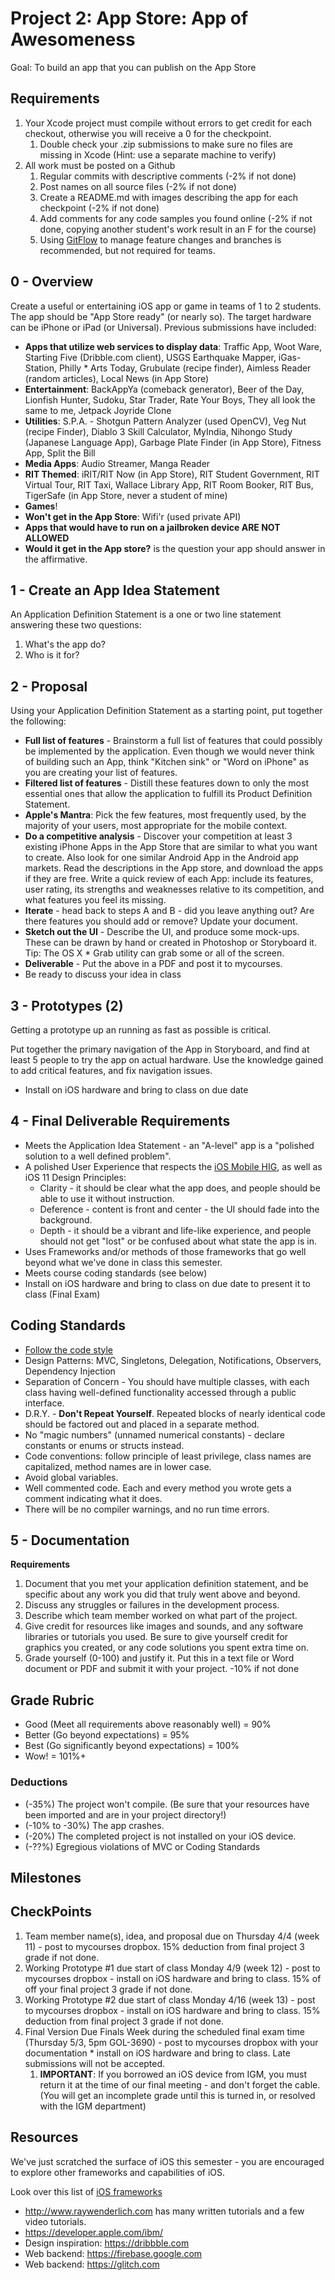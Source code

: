 # Project 2: App Store: App of Awesomeness

Goal: To build an app that you can publish on the App Store

## Requirements ##

1. Your Xcode project must compile without errors to get credit for each checkout, otherwise you will receive a 0 for the checkpoint.
	1. Double check your .zip submissions to make sure no files are missing in Xcode (Hint: use a separate machine to verify)
2. All work must be posted on a Github
	1. Regular commits with descriptive comments (-2% if not done)
	2. Post names on all source files (-2% if not done)
	3. Create a README.md with images describing the app for each checkpoint (-2% if not done)
	4. Add comments for any code samples you found online (-2% if not done, copying another student's work result in an F for the course)
	5. Using [GitFlow](https://www.atlassian.com/git/tutorials/comparing-workflows/gitflow-workflow) to manage feature changes and branches is recommended, but not required for teams.

## 0 - Overview

Create a useful or entertaining iOS app or game in teams of 1 to 2 students. The app should be "App Store ready" (or nearly so). The target hardware can be iPhone or iPad (or Universal). Previous submissions have included:

* **Apps that utilize web services to display data**: Traffic App, Woot Ware, Starting Five (Dribble.com client), USGS Earthquake Mapper, iGas-Station, Philly * Arts Today, Grubulate (recipe finder), Aimless Reader (random articles), Local News (in App Store)
* **Entertainment**: BackAppYa (comeback generator), Beer of the Day, Lionfish Hunter, Sudoku, Star Trader, Rate Your Boys, They all look the same to me, Jetpack Joyride Clone
* **Utilities**: S.P.A. - Shotgun Pattern Analyzer (used OpenCV), Veg Nut (recipe Finder), Diablo 3 Skill Calculator, MyIndia, Nihongo Study (Japanese Language App), Garbage Plate Finder (in App Store), Fitness App, Split the Bill
* **Media Apps**: Audio Streamer, Manga Reader
* **RIT Themed**: iRIT/RIT Now (in App Store), RIT Student Government, RIT Virtual Tour, RIT Taxi, Wallace Library App, RIT Room Booker, RIT Bus, TigerSafe (in App Store, never a student of mine)
* **Games**!
* **Won't get in the App Store**: Wifi'r (used private API)
* **Apps that would have to run on a jailbroken device ARE NOT ALLOWED**
* **Would it get in the App store?** is the question your app should answer in the affirmative.

## 1 - Create an App Idea Statement ##

An Application Definition Statement is a one or two line statement answering these two questions: 

1. What's the app do? 
2. Who is it for?

## 2 - Proposal ##

Using your Application Definition Statement as a starting point, put together the following:

* **Full list of features** - Brainstorm a full list of features that could possibly be implemented by the application. Even though we would never think of building such an App, think "Kitchen sink" or "Word on iPhone" as you are creating your list of features.
* **Filtered list of features** - Distill these features down to only the most essential ones that allow the application to fulfill its Product Definition Statement. 
* **Apple's Mantra**: Pick the few features, most frequently used, by the majority of your users, most appropriate for the mobile context.
* **Do a competitive analysis** - Discover your competition at least 3 existing iPhone Apps in the App Store that are similar to what you want to create. Also look for one similar Android App in the Android app markets. Read the descriptions in the App store, and download the apps if they are free. Write a quick review of each App: include its features, user rating, its strengths and weaknesses relative to its competition, and what features you feel its missing.
* **Iterate** - head back to steps A and B - did you leave anything out? Are there features you should add or remove? Update your document.
* **Sketch out the UI** - Describe the UI, and produce some mock-ups. These can be drawn by hand or created in Photoshop or Storyboard it. Tip: The OS X * Grab utility can grab some or all of the screen.
* **Deliverable** - Put the above in a PDF and post it to mycourses.
* Be ready to discuss your idea in class

## 3 - Prototypes (2) ##

Getting a prototype up an running as fast as possible is critical.

Put together the primary navigation of the App in Storyboard, and find at least 5 people to try the app on actual hardware. Use the knowledge gained to add critical features, and fix navigation issues.

* Install on iOS hardware and bring to class on due date

## 4 - Final Deliverable Requirements ##

* Meets the Application Idea Statement - an "A-level" app is a "polished solution to a well defined problem".
* A polished User Experience that respects the [iOS Mobile HIG](https://developer.apple.com/library/ios/documentation/userexperience/conceptual/mobilehig/), as well as iOS 11 Design Principles:
	* Clarity - it should be clear what the app does, and people should be able to use it without instruction.
	* Deference - content is front and center - the UI should fade into the background.
	* Depth - it should be a vibrant and life-like experience, and people should not get "lost" or be confused about what state the app is in.
* Uses Frameworks and/or methods of those frameworks that go well beyond what we've done in class this semester.
* Meets course coding standards (see below)
* Install on iOS hardware and bring to class on due date to present it to class (Final Exam)

## Coding Standards ##

* [Follow the code style](https://github.com/SuperEasyApps/swift-style-guide)
* Design Patterns: MVC, Singletons, Delegation, Notifications, Observers, Dependency Injection
* Separation of Concern - You should have multiple classes, with each class having well-defined functionality accessed through a public interface.
* D.R.Y. - **Don't Repeat Yourself**. Repeated blocks of nearly identical code should be factored out and placed in a separate method.
* No "magic numbers" (unnamed numerical constants) - declare constants or enums or structs instead.
* Code conventions: follow principle of least privilege, class names are capitalized, method names are in lower case.
* Avoid global variables.
* Well commented code. Each and every method you wrote gets a comment indicating what it does.
* There will be no compiler warnings, and no run time errors.

## 5 - Documentation ##

**Requirements**

1. Document that you met your application definition statement, and be specific about any work you did that truly went above and beyond.
2. Discuss any struggles or failures in the development process.
3. Describe which team member worked on what part of the project.
4. Give credit for resources like images and sounds, and any software libraries or tutorials you used. Be sure to give yourself credit for graphics you created, or any code solutions you spent extra time on.
5. Grade yourself (0-100) and justify it. Put this in a text file or Word document or PDF and submit it with your project.
-10% if not done

## Grade Rubric ##

* Good (Meet all requirements above reasonably well) = 90%
* Better (Go beyond expectations) = 95%
* Best (Go significantly beyond expectations) = 100%
* Wow! = 101%+

### Deductions ###

* (-35%) The project won't compile. (Be sure that your resources have been imported and are in your project directory!)
* (-10% to -30%) The app crashes.
* (-20%) The completed project is not installed on your iOS device.
* (-??%) Egregious violations of MVC or Coding Standards

## Milestones ##

## CheckPoints

1. Team member name(s), idea, and proposal due on Thursday 4/4 (week 11) - post to mycourses dropbox. 15% deduction from final project 3 grade if not done.
2. Working Prototype #1 due start of class Monday 4/9 (week 12) - post to mycourses dropbox - install on iOS hardware and bring to class. 15% of off your final project 3 grade if not done.
3. Working Prototype #2 due start of class Monday 4/16 (week 13) - post to mycourses dropbox - install on iOS hardware and bring to class. 15% deduction from final project 3 grade if not done.
4. Final Version Due Finals Week during the scheduled final exam time (Thursday 5/3, 5pm GOL-3690) - post to mycourses dropbox with your documentation * install on iOS hardware and bring to class. Late submissions will not be accepted.
	1. **IMPORTANT**: If you borrowed an iOS device from IGM, you must return it at the time of our final meeting - and don't forget the cable. (You will get an incomplete grade until this is turned in, or resolved with the IGM department)

## Resources ##


We've just scratched the surface of iOS this semester - you are encouraged to explore other frameworks and capabilities of iOS.

Look over this list of [iOS frameworks](https://developer.apple.com/library/ios/documentation/miscellaneous/conceptual/iphoneostechoverview/iPhoneOSFrameworks/iPhoneOSFrameworks.html)

* <http://www.raywenderlich.com> has many written tutorials and a few video tutorials.
* <https://developer.apple.com/ibm/>
* Design inspiration: <https://dribbble.com>
* Web backend: <https://firebase.google.com>
* Web backend: <https://glitch.com>